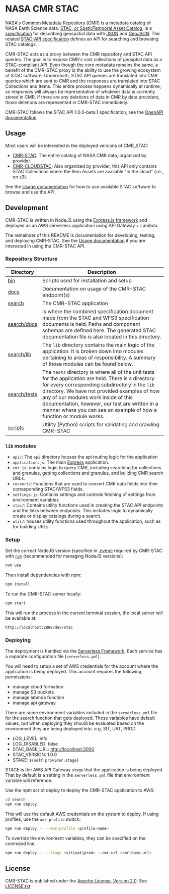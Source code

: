 # NASA CMR STAC

NASA's [Common Metadata Repository (CMR)](https://cmr.earthdata.nasa.gov/search) is a metadata
catalog of NASA Earth Science data. [STAC, or SpatioTemporal Asset Catalog](https://stacspec.org/), is a
[specification](https://github.com/radiantearth/stac-spec) for describing geospatial data with
[JSON](https://www.json.org/) and [GeoJSON](http://geojson.io/). The related
[STAC-API specification](https://github.com/radiantearth/stac-api-spec) defines an API
for searching and browsing STAC catalogs.

CMR-STAC acts as a proxy between the CMR repository and STAC API queries.
The goal is to expose CMR's vast collections of geosptial data as a STAC-compliant API.
Even though the core metadata remains the same, a benefit of the CMR-STAC proxy is the ability
to use the growing ecosystem of STAC software. Underneath, STAC API queries are translated into
CMR queries which are sent to CMR and the responses are translated into STAC Collections and Items.
This entire process happens dynamically at runtime, so responses will always be representative of
whatever data is currently stored in CMR. If there are any deletions of data in CMR by data providers,
those deletions are represented in CMR-STAC immediately.

CMR-STAC follows the STAC API 1.0.0-beta.1 specification, see the
[OpenAPI documentation](https://api.stacspec.org/v1.0.0-beta.1/index.html).

## Usage

Most users will be interested in the deployed versions of CMR_STAC:

- [CMR-STAC](https://cmr.earthdata.nasa.gov/stac): The entire catalog of NASA CMR data, organized by provider.
- [CMR-CLOUDSTAC](https://cmr.earthdata.nasa.gov/cloudstac): Also organized by provider, this API only contains
STAC Collections where the Item Assets are available "in the cloud" (i.e., on s3).

See the [Usage documentation](docs/usage.md) for how to use available STAC software to browse and use the API.

## Development

CMR-STAC is written in NodeJS using the [Express.js framework](https://expressjs.com/) and deployed as
an AWS serverless application using API Gateway + Lambda.

The remainder of this README is documentation for developing, testing, and deploying CMR-STAC. See the [Usage documentation](docs/usage.md) if you are interested in using the CMR-STAC API.

### Repository Structure

| Directory            | Description  |
| -------------------- | ------------ |
| [bin](./bin)         | Scripts used for installation and setup |
| [docs](./docs)       | Documentation on usage of the CMR-STAC endpoint(s) |
| [search](./search)   | The CMR-STAC application |
| [search/docs](./search/docs)  | is where the combined specification document made from the STAC and WFS3 specification documents is held. Paths and component schemas are defined here. The generated STAC documentation file is also located in this directory. |
| [search/lib](./search/lib)    | The `lib` directory contains the main logic of the application. It is broken down into modules pertaining to areas of responsibility. A summary of those modules can be found below. |
| [search/tests](./search/tests)   | The `tests` directory is where all of the unit tests for the application are held. There is a directory for every corresponding subdirectory in the `lib` directory. We have not provided examples of how any of our modules work inside of this documentation, however, our test are written in a manner where you can see an example of how a function or module works. |
| [scripts](./scripts) | Utility (Python) scripts for validating and crawling CMR-STAC |

### `lib` modules

- `api/`: The `api` directory houses the api routing logic for the application
- `application.js`: The main [Express](https://expressjs.com/) application.
- `cmr.js`: contains logic to query CMR, including searching for collections and granules, getting collections and granules, and building CMR search URLs.
- `convert/`: Functions that are used to convert CMR data fields into their corresponding STAC/WFS3 fields.
- `settings.js`: Contains settings and controls fetching of settings from environment variables
- `stac/`: Contains utility functions used in creating the STAC API endpoints and the links between endpoints.
This includes logic to dynamically create or display catalogs during a search.
- `util/`: houses utility functions used throughout the application, such as for building URLs

### Setup

Set the correct NodeJS version (specified in [.nvmrc](./.nvmrc) required
by CMR-STAC with [`nvm`](https://github.com/nvm-sh/nvm) (recommended for managing NodeJS versions):

```bash
nvm use
```

Then install dependencies with npm:

```bash
npm install
```

To run the CMR-STAC server locally:

```bash
npm start
```

This will run the process in the current terminal session, the local server will be available at:

```
http://localhost:2888/dev/stac
```

### Deploying

The deployment is handled via the [Serverless Framework](https://serverless.com). Each service has a
separate configuration file (`serverless.yml`).

You will need to setup a set of AWS credentials for the account where the application is being deployed.
This account requires the following permissions:

- manage cloud formation
- manage S3 buckets
- manage labmda function
- manage api gateway

There are some environment variables included in the `serverless.yml` file for the search function that gets deployed. Those variables have default values, but when deploying they should be evaluated based on the environment they are being deployed into. e.g. SIT, UAT, PROD

- LOG_LEVEL: info
- LOG_DISABLED: false
- STAC_BASE_URL: <http://localhost:3000>
- STAC_VERSION: 1.0.0
- STAGE: `${self:provider.stage}`

STAGE is the AWS API Gateway `stage` that the application is being deployed. That by default is a setting in the `serverless.yml` file that environment variable will reference.

Use the npm script deploy to deploy the CMR-STAC application to AWS:

```bash
cd search
npm run deploy
```

This will use the default AWS credentials on the system to deploy. If using profiles, use the `aws-profile` switch:

```bash
npm run deploy -- --aws-profile <profile-name>
```

To override the environment variables, they can be specified on the command line.

```bash
npm run deploy -- --stage <sit|uat|prod> --cmr-url <cmr-base-url>
```

## License

CMR-STAC is published under the [Apache License, Version 2.0](https://www.apache.org/licenses/LICENSE-2.0). See [LICENSE.txt](./LICENSE.txt)
